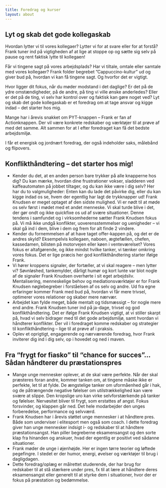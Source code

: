 ```yaml
---
title: Foredrag og kurser
layout: about
---
```

## **Lyt og skab det gode kollegaskab** 

Hvordan lytter vi til vores kollegaer? Lytter vi for at svare eller for at forstå? Frank tuner ind på vigtigheden af at lige at stoppe op og sætte sig selv på pause og rent faktisk lytte til kollegaen!   

Får vi tingene sagt på vores arbejdsplads? Har vi tiltale, omtale eller samtale med vores kollegaer? Frank folder begrebet ”Cappuccino-kultur” ud og giver bud på, hvordan vi kan få tingene sagt. Og hvorfor det er vigtigt. 

Hvor ligger dit fokus, når du møder modstand i det daglige? Er det på de ydre omstændigheder, på de andre, på ting vi ville ønske anderledes? Eller er det på de ting, vi selv har kontrol over og faktisk kan gøre noget ved? Lyt og skab det gode kollegaskab er et foredrag om at tage ansvar og kigge indad – det starter hos mig. 

Mange har i årevis snakket om PYT-knappen – Frank er fan af Actionknappen. Der vil være konkrete redskaber og værktøjer til at prøve af med det samme. Alt sammen for at I efter foredraget kan få det bedste arbejdsmiljø. 

I får et energisk og jordnært foredrag, der også indeholder saks, målebånd og flipovers.



## **Konflikthåndtering – det starter hos mig!**

* Kender du det, at en anden person bare trykker på alle knapperne hos dig? Du kan mærke, hvordan dine frustrationer vokser, sladderen ved kaffeautomaten på jobbet tiltager, og du kan ikke være i dig selv? Her har du to valgmuligheder: Enten kan du lade det påvirke dig, eller du kan kigge indad os se, hvem der egentlig har lagt de trykknapper ud! Frank Knudsen er meget optaget af den sidste mulighed. Vi er nødt til at møde os selv først i mødet med et andet menneske. Vi skal turde blive i det, der gør ondt og ikke quickfixe os ud af svære situationer. Denne tendens i samfundet og i virksomhederne sætter Frank Knudsen fokus på. Vi må ikke undgå konflikter, uoverensstemmelser og uenigheder – vi skal gå ind i dem, blive i dem og frem for alt finde 2 vindere.
* Kender du fornemmelsen af at have taget offer-kappen på, og det er de andres skyld? Eksempelvis kollegaen, naboen, ægtefællen, chefen, kassedamen, bilisten på motorvejen eller køen i venteværelset? Vores fokus er altafgørende, og ikke mindst hvilke tanker, vi tænker omkring vores fokus. Det er lige præcis her god konflikthåndtering starter ifølge Frank.
* Vi hører kroppens signaler, der fortæller, at vi skal reagere – men lytter vi? Søvnløshed, tankemylder, dårligt humør og kort lunte var blot nogle af de signaler Frank Knudsen overhørte i sit eget arbejdsliv. Mentalisering, menneskelige behov og mediationsværktøjer er for Frank Knudsen nøglebegreber i forståelsen af os selv og andre. Ud fra egne erfaringer kommer Frank med bud på, hvordan vi får mere trivsel, optimerer vores relationer og skaber mere nærvær.
* Arbejdet kan fylde meget, både mentalt og tidsmæssigt – for nogle mere end andre. Frank Knudsen tuner ind på ja-dage, trivsel og god konflikthåndtering. Det er ifølge Frank Knudsen vigtigt, at vi stiller skarpt på, hvad vi selv bidrager med til det gode arbejdsmiljø, samt hvordan vi håndterer konflikter. Der vil i foredraget komme redskaber og strategier til konflikthåndtering – lige til at prøve af i praksis.
* Oplev et oprigtigt, engagerende og nærværende foredrag, hvor Frank inviterer dig ind i dig selv, op i hovedet og ned i maven.



## **Fra “frygt for fiasko” til “chance for succes”… Sådan håndterer du præstationspres**

* Mange unge mennesker oplever, at de skal være perfekte. Når der skal præsteres foran andre, kommer tanken om, at tingene måske ikke er perfekte, let til at fylde. De ængstelige tanker om uformåenhed går i hak, og de påtrængende negative følelser om utilstrækkelighed kan være svære at slippe. Den kropslige uro kan virke selvforstærkende på tanker og følelser. Nervøsitet bliver til frygt, som erstattes af angst. Fokus forsvinder, og klappen går ned. Det hele modarbejder den unges forberedelse, performance og selvværd.
* Frank Knudsen har i årevis støttet unge mennesker i at håndtere pres. Både som underviser i elitesport men også som coach. I dette foredrag giver han unge mennesker indsigt i- og redskaber til at håndtere præstationsangst. Han piller begreberne eksamensangst og den sorte klap fra hinanden og anskuer, hvad der egentlig er positivt ved sådanne situationer.
* Frank møder de unge i øjenhøjde. Her er ingen tørre teorier og løftede pegefingre. I stedet er der humor, energi, øvelser og værktøjer til brug i dagligdagen.
* Dette foredrag/oplæg er målrettet studerende, der har brug for redskaber til at stå stærkere under pres, fx til at lære at håndtere deres eksamensangst eller generelt til at styrke dem i situationer, hvor der er fokus på præstation og bedømmelse.